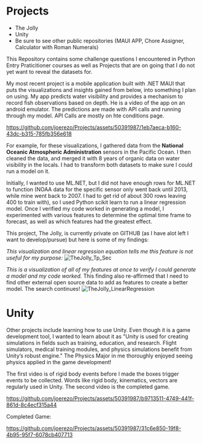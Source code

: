 # Projects
- The Jolly
- Unity
- Be sure to see other public repositories (MAUI APP, Chore Assigner, Calculator with Roman Numerals)

This Repository contains some challenge questions I encountered in Python Entry Praticitioner courses as well as Projects that are on going that I do not yet want to reveal the datasets for. 

My most recent project is a mobile application built with .NET MAUI that puts the visualizations and insights gained from below, into something I plan on using. My app predicts water visibility and provides a mechanism to record fish observations based on depth. He is a video of the app on an android emulator. The predictions are made with API calls and running through my model. API Calls are mostly on hte conditions page.

https://github.com/joerezo/Projects/assets/50391987/1eb7aeca-b160-43dc-b315-785fb356e618




For example, for these visualizations, I gathered data from the __National Oceanic Atmospheric Administration__ sensors in the Pacific Ocean. I then cleaned the data, and merged it with 8 years of organic data on water visibility in the locals. I had to transform both datasets to make sure I could run a model on it.

Initially, I wanted to use ML.NET, but I did not have enough rows for ML.NET to function (NOAA data for the specific sensor only went back until 2013, while mine went back to 2007. I had to get rid of about 300 rows leaving 400 to train with), so I used Python scikit learn to run a linear regression model. Once I verified my code worked in generating a model, I experimented with various features to determine the optimal time frame to forecast, as well as which features had the greatest effect.

This project, The Jolly, is currently private on GITHUB (as I have alot left I want to develop/pursue) but here is some of my findings:

_This visualization and linear regression equation tells me this feature is not useful for my purpose:_
![TheJolly_Tp_Sec](https://github.com/joerezo/Projects/assets/50391987/4778850c-cb46-4594-ac40-cc2d801ef476)

_This is a visualization of all of my features at once to verify I could generate a model and my code worked._ This finding also re-affirmed that I need to find other external open source data to add as features to create a better model. The search continues!
![TheJolly_LinearRegression](https://github.com/joerezo/Projects/assets/50391987/8a5e9e93-a2b9-47b7-8795-546d690a18dc)



# Unity
Other projects include learning how to use Unity. Even though it is a game development tool, I wanted to learn about it as "Unity is used for creating simulations in fields such as training, education, and research. Flight simulators, medical training modules, and physics simulations benefit from Unity’s robust engine." The Physics Major in me thoroughly enjoyed seeing physics applied in the game development!

The first video is of rigid body events before I made the boxes trigger events to be collected. Words like rigid body, kinematics, vectors are regularly used in Unity. The second video is the completed game.

https://github.com/joerezo/Projects/assets/50391987/b9713511-4749-441f-861d-8c4ecf315a44

Completed Game:



https://github.com/joerezo/Projects/assets/50391987/31c6e850-19f8-4b95-95f7-6078cb407713


